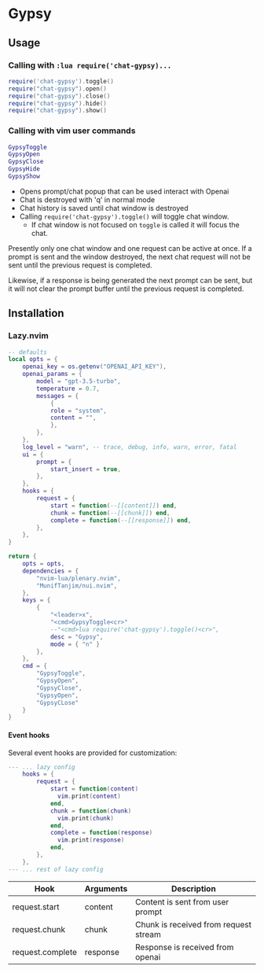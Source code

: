 # Gypsy

## Usage

### Calling with `:lua require('chat-gypsy)...`

```lua
require('chat-gypsy').toggle()
require("chat-gypsy").open()
require("chat-gypsy").close()
require("chat-gypsy").hide()
require("chat-gypsy").show()
```

### Calling with vim user commands

```lua
GypsyToggle
GypsyOpen
GypsyClose
GypsyHide
GypsyShow
```

- Opens prompt/chat popup that can be used interact with Openai
- Chat is destroyed with 'q' in normal mode
- Chat history is saved until chat window is destroyed
- Calling `require('chat-gypsy').toggle()` will toggle chat window.
  - If chat window is not focused on `toggle` is called it will focus the chat.

Presently only one chat window and one request can be active at once. If a
prompt is sent and the window destroyed, the next chat request will not be
sent until the previous request is completed.

Likewise, if a response is being generated the next prompt can be sent, but
it will not clear the prompt buffer until the previous request is completed.

## Installation

### Lazy.nvim

```lua
-- defaults
local opts = {
    openai_key = os.getenv("OPENAI_API_KEY"),
    openai_params = {
        model = "gpt-3.5-turbo",
        temperature = 0.7,
        messages = {
            {
            role = "system",
            content = "",
            },
        },
    },
    log_level = "warn", -- trace, debug, info, warn, error, fatal
    ui = {
        prompt = {
            start_insert = true,
        },
    },
    hooks = {
        request = {
            start = function(--[[content]]) end,
            chunk = function(--[[chunk]]) end,
            complete = function(--[[response]]) end,
        },
    },
}

return {
    opts = opts,
    dependencies = {
        "nvim-lua/plenary.nvim",
        "MunifTanjim/nui.nvim",
    },
    keys = {
        {
            "<leader>x",
            "<cmd>GypsyToggle<cr>"
            --"<cmd>lua require('chat-gypsy').toggle()<cr>",
            desc = "Gypsy",
            mode = { "n" }
        },
    },
    cmd = {
        "GypsyToggle",
        "GypsyOpen",
        "GypsyClose",
        "GypsyOpen",
        "GypsyCLose"
    }
}
```

#### Event hooks

Several event hooks are provided for customization:

```lua
--- ... lazy config
    hooks = {
        request = {
            start = function(content)
              vim.print(content)
            end,
            chunk = function(chunk)
              vim.print(chunk)
            end,
            complete = function(response)
              vim.print(response)
            end,
        },
    },
--- ... rest of lazy config
```

| Hook             | Arguments | Description                           |
| ---------------- | --------- | ------------------------------------- |
| request.start    | content   | Content is sent from user prompt      |
| request.chunk    | chunk     | Chunk is received from request stream |
| request.complete | response  | Response is received from openai      |
